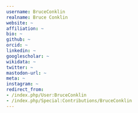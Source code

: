 ```yaml
---
username: BruceConklin
realname: Bruce Conklin
website: ~
affiliation: ~
bio: ~
github: ~
orcid: ~
linkedin: ~
googlescholar: ~
wikidata: ~
twitter: ~
mastodon-url: ~
meta: ~
instagram: ~
redirect_from:
- /index.php/User:BruceConklin
- /index.php/Special:Contributions/BruceConklin
---
```

